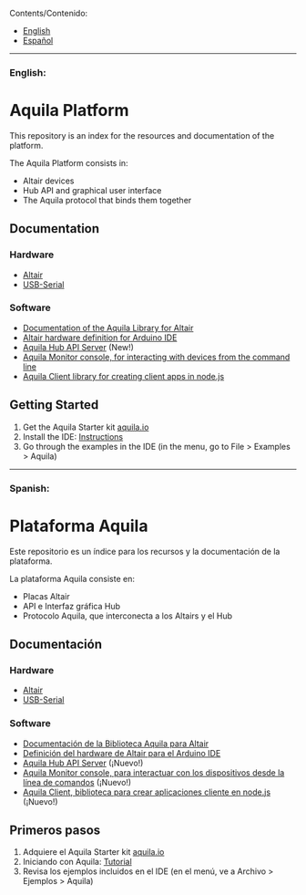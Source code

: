 Contents/Contenido:
- [English](#user-content-english)
- [Español](#user-content-spanish)

* * *

### English:
# Aquila Platform

This repository is an index for the resources and documentation of the platform.

The Aquila Platform consists in:

- Altair devices
- Hub API and graphical user interface
- The Aquila protocol that binds them together

## Documentation

### Hardware
- [Altair](https://github.com/makerlabmx/altair-hardware)
- [USB-Serial](https://github.com/makerlabmx/usb-serial-hardware)

### Software
- [Documentation of the Aquila Library for Altair](https://github.com/makerlabmx/aquila-platform/wiki/Aquila-Library-Index)
- [Altair hardware definition for Arduino IDE](https://github.com/makerlabmx/altair-arduinoide)
- [Aquila Hub API Server](https://github.com/makerlabmx/aquila-api-hub) (New!)
- [Aquila Monitor console, for interacting with devices from the command line](https://github.com/makerlabmx/aquila-monitor)
- [Aquila Client library for creating client apps in node.js](https://github.com/makerlabmx/aquila-client-node)

## Getting Started

1. Get the Aquila Starter kit [aquila.io](http://www.aquila.io)
2. Install the IDE: [Instructions](https://github.com/makerlabmx/altair-arduinoide)
3. Go through the examples in the IDE (in the menu, go to File > Examples > Aquila)

* * *

### Spanish:
# Plataforma Aquila

Este repositorio es un índice para los recursos y la documentación de la plataforma.

La plataforma Aquila consiste en:

- Placas Altair
- API e Interfaz gráfica Hub
- Protocolo Aquila, que interconecta a los Altairs y el Hub

## Documentación

### Hardware
- [Altair](https://github.com/makerlabmx/altair-hardware)
- [USB-Serial](https://github.com/makerlabmx/usb-serial-hardware)

### Software
- [Documentación de la Biblioteca Aquila para Altair](https://github.com/makerlabmx/aquila-platform/wiki/Aquila-Library-Index)
- [Definición del hardware de Altair para el Arduino IDE](https://github.com/makerlabmx/altair-arduinoide)
- [Aquila Hub API Server](https://github.com/makerlabmx/aquila-api-hub) (¡Nuevo!)
- [Aquila Monitor console, para interactuar con los dispositivos desde la línea de comandos](https://github.com/makerlabmx/aquila-monitor) (¡Nuevo!)
- [Aquila Client, biblioteca para crear aplicaciones cliente en node.js](https://github.com/makerlabmx/aquila-client-node) (¡Nuevo!)

## Primeros pasos

1. Adquiere el Aquila Starter kit [aquila.io](http://www.aquila.io)
2. Iniciando con Aquila: [Tutorial](http://community.aquila.io/t/basics-getting-started/46)
3. Revisa los ejemplos incluidos en el IDE (en el menú, ve a Archivo > Ejemplos > Aquila)


